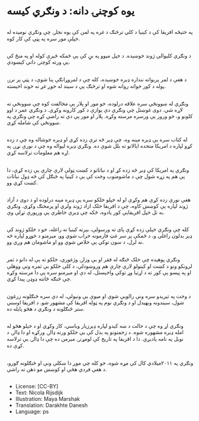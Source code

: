 # یوه کوچنۍ دانه: د ونګري کیسه

##
په ختیځه افریقا کې د کینیا د کلي ترڅنګ د غره په لمن کې یوه نجلۍ چې ونګري نومېده له خپلې مور سره په پټي کې کار کوه.

##
د ونګري کليوالي ژوند خوښېده. د خپل میوو په بڼ کې ېې ځمکه څيرې کوله او په منځ کې ېې ورته کوچنۍ دانې کېښودې.

##
د هغې د لمر پرېواته ننداره ډيره خوښېده، کله چې د لمروړانګې پنا شوې، د پټي پر نرۍ پوله د کور خواته روانه شوه او ترڅنګ ېې د سیند له خوږ غږ نه خوند اخیسته.

##
ونګري له ښوونځي سره علاقه درلوده، خو مور او پلار ېې مخالفت کوه چې ښوونځي ته لاړه شي. دوى غوښتل چې ونګري دې يوازې د کور کارونه وکړي. د ونګري عمر د اوو کلونو و، خو ورور ېې ورسره مرسته وکړه. پلار او مور ېې دې ته راضي کړه چې ونګري په ښوونځي کې شامله کړي.

##
له کتاب سره ېې ډيره مینه وه، چې ډير څه ترې زده کړي او ډيره خوشاله وه چې د زده کړو لپاره د امریکا متحده ایالاتو ته بلل شوې ده. ونګري ډيره لیواله وه چې د نورې نړۍ په اړه هم معلومات ترلاسه کړي.

##
ونګري په امریکا کې ډير څه زده کړ او د نباتاتو د کښت ټولې لارې چارې ېې زده کړې، دا ېې هم په زړه شول چې د ماشومتوب وخت کې ېې د کینیا په ځنګل کې څه ډول نباتات کښت کړي وو.

##
هغې نورې زده کړې هم وکړې او له خپلو خلکو سره ېې ډيره مینه درلوده او د دوی د آزاد ژوند لپاره ېې کوښښ کاوه، چې د افریقا خلک ازاد ژوند ولري او پرمختګ وکړي. ونګري به تل خپل افریقايي کور یادوه، ځکه چې ډيرې خاطرې ېې ورپورې تړلې وې.

##
کله چې ونګري خپلې زده کړې پای ته ورسولې، بېرته کینیا ته راغله، خو د خلکو ژوند کې ډير بدلون راغلی و، د ځمکې پر سر غټ فارمونه خراب شوي وو، میرمنو د خوړو لپاره څه نه لرل، د سون توکي ېې خلاص شوي وو او ماشومان هم وږي وو.

##
ونګري پوهېده چې خلک څنګه له فقر او بې وزلۍ وژغوري، خلکو ته ېې له دانو د ثمر لرونکو ونو د کښت او کینولو لارې چارې هم وروښودلې، د کلي خلکو بې ثمره ونې ووهلې او په پیسو ېې کور ته د اړتیا وړ توکي واخېستل، له دې او میرمنو سره ېې دا مرسته وکړه چې څنګه ځانته ډوډۍ پیدا کړي.

##
د وخت په تیریدو سره ونې رالویې شوې او میوې یې ونیولې، له دې سره ځنګلونه زرغون شول، سیندونه وبهیدل او د ونګري نوم په ټوله افریقا کې مشهور شو. د افریقا اوسني ستر ځنګلونه د ونګري د هڅو پایله ده.

##
ونګري اړ وه چې د حالت د ښه کیدو لپاره ډيرزيار وباسي، کار وکړي او د خپلو هڅو له امله ډيره مشهوره شوه. د زحمتونو په بدل کې يې خلکو ورته ډالۍ ورکړه او دا ډالۍ د نوبل په نامه یادیږي. دا د افریقا په تاریخ کې لومړنۍ میرمن ده چې دا ډالۍ یې ترلاسه کړې ده.

##
ونګري په ۲۰۱۱میلادي کال کې مړه شوه، خو کله چې موږ دا ښکلې ونې او ځنګلونه ګورو، د هغې فردي هڅې او کوښښ مو ذهن ته راشي.

##
* License: [CC-BY]
* Text: Nicola Rijsdijk
* Illustration: Maya Marshak
* Translation: Darakhte Danesh
* Language: ps
